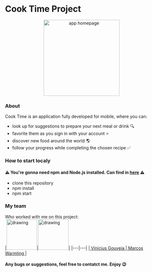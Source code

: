 # Cook Time Project
<p align="center">
  <img src="https://user-images.githubusercontent.com/45135641/142777978-cea36804-3d11-480a-8a51-765cf95ce3c9.png" title="app homepage" width="250">  
</p>

### About
Cook Time is an application fully developed for mobile, where you can: 
+ look up for suggestions to prepare your next meal or drink 🔍
+ favorite them as you sign in with your account ⭐
+ discover new food around the world 🌎
+ follow your progress while completing the chosen recipe ✅

### How to start localy
#### ⚠️ You're gonna need npm and Node.js installed. Can find in <a href="https://docs.npmjs.com/downloading-and-installing-node-js-and-npm" alt="url path to npm and node installation" target="_blank"> here</a> ⚠️
+ clone this repository
+ npm install
+ npm start

### My team
Who worked with me on this project: <br>
|<img src="https://user-images.githubusercontent.com/45135641/142777137-e6318400-1929-4e20-8d19-32231c8a86c0.png" alt="drawing" width="100"/>|<img src="https://user-images.githubusercontent.com/45135641/142777162-d3674e3b-3fe1-4a16-a752-0155bf772d7e.jpeg" alt="drawing" width="100"/>|
|---|---|
|<a href="https://github.com/vinigofr" alt="Vinicius profile pic" target="_blank"> Vinícius Gouveia </a>|<a href="https://github.com/marcoswarmling" alt="Marcos profile pic" target="_blank"> Marcos Warmling </a>|

#### Any bugs or suggestions, feel free to contatct me. Enjoy 😉

